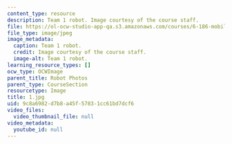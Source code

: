 ```yaml
---
content_type: resource
description: Team 1 robot. Image courtesy of the course staff.
file: https://ol-ocw-studio-app-qa.s3.amazonaws.com/courses/6-186-mobile-autonomous-systems-laboratory-january-iap-2005/9c8a6982d7b8a45f57831cc61bd7dcf6_1.jpg
file_type: image/jpeg
image_metadata:
  caption: Team 1 robot.
  credit: Image courtesy of the course staff.
  image-alt: Team 1 robot.
learning_resource_types: []
ocw_type: OCWImage
parent_title: Robot Photos
parent_type: CourseSection
resourcetype: Image
title: 1.jpg
uid: 9c8a6982-d7b8-a45f-5783-1cc61bd7dcf6
video_files:
  video_thumbnail_file: null
video_metadata:
  youtube_id: null
---
```


